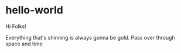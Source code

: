 # hello-world

Hi Folks!

Everything that's shinning is always gonna be gold.
Pass over through space and time
